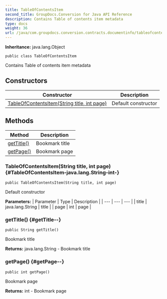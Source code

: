 ```yaml
---
title: TableOfContentsItem
second_title: GroupDocs.Conversion for Java API Reference
description: Contains Table of contents item metadata
type: docs
weight: 36
url: /java/com.groupdocs.conversion.contracts.documentinfo/tableofcontentsitem/
---
```

**Inheritance:**
java.lang.Object
```
public class TableOfContentsItem
```

Contains Table of contents item metadata
## Constructors

| Constructor | Description |
| --- | --- |
| [TableOfContentsItem(String title, int page)](#TableOfContentsItem-java.lang.String-int-) | Default constructor |
## Methods

| Method | Description |
| --- | --- |
| [getTitle()](#getTitle--) | Bookmark title |
| [getPage()](#getPage--) | Bookmark page |
### TableOfContentsItem(String title, int page) {#TableOfContentsItem-java.lang.String-int-}
```
public TableOfContentsItem(String title, int page)
```


Default constructor

**Parameters:**
| Parameter | Type | Description |
| --- | --- | --- |
| title | java.lang.String | title |
| page | int | page |

### getTitle() {#getTitle--}
```
public String getTitle()
```


Bookmark title

**Returns:**
java.lang.String - Bookmark title
### getPage() {#getPage--}
```
public int getPage()
```


Bookmark page

**Returns:**
int - Bookmark page
